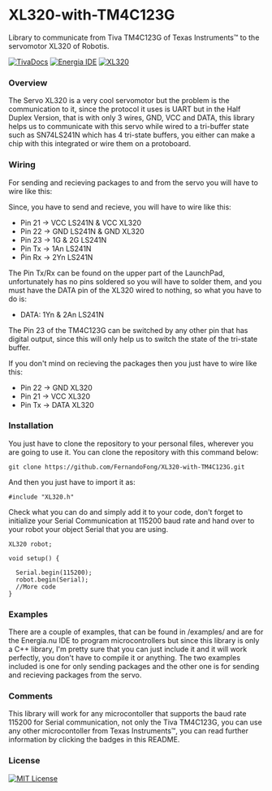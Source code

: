 # XL320-with-TM4C123G
Library to communicate from Tiva TM4C123G of Texas Instruments™ to the servomotor XL320 of Robotis.

[![TivaDocs](https://img.shields.io/badge/TI%20TM4C123G-Documentation-red)](http://www.ti.com/tool/EK-TM4C123GXL?keyMatch=tm4c123g&tisearch=Search-EN-Everything)
[![Energia IDE](https://img.shields.io/badge/TI%20Energia-IDE-red)](https://energia.nu/download/)
[![XL320](https://img.shields.io/badge/XL320-e--MANUAL-green)](http://emanual.robotis.com/docs/en/dxl/x/xl320/)

### Overview

The Servo XL320 is a very cool servomotor but the problem is the communication to it, since the protocol it uses is UART but in the Half Duplex Version, that is with only 3 wires, GND, VCC and DATA, this library helps us to communicate with this servo while wired to a tri-buffer state such as SN74LS241N which has 4 tri-state buffers, you either can make a chip with this integrated or wire them on a protoboard.


### Wiring

For sending and recieving packages to and from the servo you will have to wire like this:

Since, you have to send and recieve, you will have to wire like this:

* Pin 21 -> VCC LS241N & VCC XL320
* Pin 22 -> GND LS241N & GND XL320
* Pin 23 -> 1G & 2G LS241N 
* Pin Tx -> 1An LS241N
* Ṕin Rx -> 2Yn LS241N

The Pin Tx/Rx can be found on the upper part of the LaunchPad, unfortunately has no pins soldered so you will have to solder them, and you must have the DATA pin of the XL320 wired to nothing, so what you have to do is:

* DATA: 1Yn & 2An LS241N

The Pin 23 of the TM4C123G can be switched by any other pin that has digital output, since this will only help us to switch the state of the tri-state buffer.

If you don't mind on recieving the packages then you just have to wire like this:

* Pin 22 -> GND XL320
* Pin 21 -> VCC XL320
* Pin Tx -> DATA XL320

### Installation

You just have to clone the repository to your personal files, wherever you are going to use it. You can clone the repository with this command below:

```
git clone https://github.com/FernandoFong/XL320-with-TM4C123G.git
```

And then you just have to import it as:

```
#include "XL320.h"
```

Check what you can do and simply add it to your code, don't forget to initialize your Serial Communication at 115200 baud rate and hand over to your robot your object Serial that you are using.

```
XL320 robot;

void setup() {

  Serial.begin(115200);
  robot.begin(Serial);
  //More code
}
```
### Examples

There are a couple of examples, that can be found in /examples/ and are for the Energia.nu IDE to program microcontrollers but since this library is only a C++ library, I'm pretty sure that you can just include it and it will work perfectly, you don't have to compile it or anything. The two examples included is one for only sending packages and the other one is for sending and recieving packages from the servo.

### Comments

This library will work for any microcontoller that supports the baud rate 115200 for Serial communication, not only the Tiva TM4C123G, you can use any other microcontoller from Texas Instruments™, you can read further information by clicking the badges in this README.

### License
[![MIT License](https://img.shields.io/badge/license-MIT-blue)](https://opensource.org/licenses/mit-license.php)
